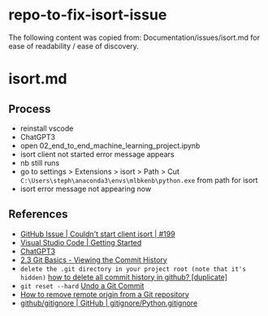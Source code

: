 # repo-to-fix-isort-issue

The following content was copied from:
Documentation/issues/isort.md
for ease of readability / ease of discovery.

# isort.md

## Process

- reinstall vscode
- ChatGPT3
- open 02_end_to_end_machine_learning_project.ipynb
- isort client not started error message appears
- nb still runs
- go to settings > Extensions > isort > Path > Cut `C:\Users\steph\anaconda3\envs\mlbkenb\python.exe` from path for isort
- isort error message not appearing now

## References

- [GitHub Issue | Couldn't start client isort | #199](https://github.com/microsoft/vscode-isort/issues/199)
- [Visual Studio Code | Getting Started](https://code.visualstudio.com/docs/?dv=win)
- [ChatGPT3](https://chat.openai.com/)
- [2.3 Git Basics - Viewing the Commit History](https://git-scm.com/book/en/v2/Git-Basics-Viewing-the-Commit-History)
- `delete the .git directory in your project root (note that it's hidden)` [how to delete all commit history in github? [duplicate]](https://stackoverflow.com/questions/13716658/how-to-delete-all-commit-history-in-github)
- `git reset --hard` [Undo a Git Commit](https://www.linode.com/docs/guides/how-to-undo-git-commit/)
- [How to remove remote origin from a Git repository](https://stackoverflow.com/questions/16330404/how-to-remove-remote-origin-from-a-git-repository)
- [github/gitignore | GitHub | gitignore/Python.gitignore](https://github.com/github/gitignore/blob/main/Python.gitignore)
